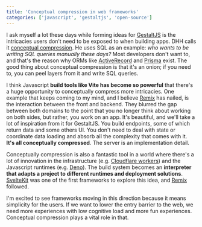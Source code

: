 ```yaml
---
title: 'Conceptual compression in web frameworks'
categories: ['javascript', 'gestaltjs', 'open-source']
---
```


I ask myself a lot these days while forming ideas for [GestaltJS](https://github.com/gestaltjs/gestalt) is the intricacies users don’t need to be exposed to when building apps. DHH calls it [conceptual compression](https://m.signalvnoise.com/conceptual-compression-means-beginners-dont-need-to-know-sql-hallelujah/).
He uses SQL as an example: *who wants to be writing SQL queries manually these days?*
Most developers don't want to,
and that's the reason why ORMs like [ActiveRecord](https://guides.rubyonrails.org/active_record_basics.html) and [Prisma](https://www.prisma.io/) exist.
The good thing about conceptual compression is that it's an onion;
if you need to, you can peel layers from it and write SQL queries.

I think Javascript **build tools like Vite has become so powerful** that there's a huge opportunity to conceptually compress more intricacies.
One example that keeps coming to my mind, and I believe [Remix](https://remix.run/) has nailed, is the interaction between the front and backend.
They blurred the gap between both domains to the point that you no longer think about working on both sides, 
but rather,
you work on an app.
It's beautiful, and we'll take a lot of inspiration from it for GestaltJS.
You build endpoints, some of which return data and some others UI.
You don't need to deal with state or coordinate data loading and absorb all the complexity that comes with it.
**It's all conceptually compressed**.
The server is an implementation detail.

Conceptually compression is also a fantastic tool in a world where there's a lot of innovation in the infrastructure (e.g. [Cloudflare workers](https://workers.cloudflare.com/)) and the Javascript runtimes (e.g. [Deno](https://deno.land/)).
The build system becomes an **interpreter that adapts a project to different runtimes and deployment solutions**.
[SvelteKit](https://kit.svelte.dev/docs/adapters) was one of the first frameworks to explore this idea, and [Remix](https://remix.run/docs/en/v1/other-api/adapter) followed.

I'm excited to see frameworks moving in this direction because it means simplicity for the users.
If we want to lower the entry barrier to the web, 
we need more experiences with low cognitive load and more fun experiences.
Conceptual compression plays a vital role in that.